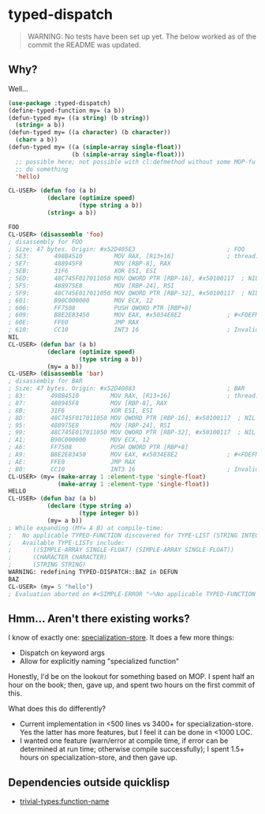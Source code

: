 # typed-dispatch

>WARNING: No tests have been set up yet. The below worked as of the commit the README was updated.


## Why?

Well...

```lisp
(use-package :typed-dispatch)
(define-typed-function my= (a b))
(defun-typed my= ((a string) (b string))
  (string= a b))
(defun-typed my= ((a character) (b character))
  (char= a b))
(defun-typed my= ((a (simple-array single-float))
                  (b (simple-array single-float)))
  ;; possible here; not possible with cl:defmethod without some MOP-fu
  ;; do something
  'hello)
```

```lisp
CL-USER> (defun foo (a b)
           (declare (optimize speed)
                    (type string a b))
           (string= a b))

FOO
CL-USER> (disassemble 'foo)
; disassembly for FOO
; Size: 47 bytes. Origin: #x52D405E3                          ; FOO
; 5E3:       498B4510         MOV RAX, [R13+16]               ; thread.binding-stack-pointer
; 5E7:       488945F8         MOV [RBP-8], RAX
; 5EB:       31F6             XOR ESI, ESI
; 5ED:       48C745F017011050 MOV QWORD PTR [RBP-16], #x50100117  ; NIL
; 5F5:       488975E8         MOV [RBP-24], RSI
; 5F9:       48C745E017011050 MOV QWORD PTR [RBP-32], #x50100117  ; NIL
; 601:       B90C000000       MOV ECX, 12
; 606:       FF7508           PUSH QWORD PTR [RBP+8]
; 609:       B8E2E83450       MOV EAX, #x5034E8E2             ; #<FDEFN SB-KERNEL:STRING=*>
; 60E:       FFE0             JMP RAX
; 610:       CC10             INT3 16                         ; Invalid argument count trap
NIL
CL-USER> (defun bar (a b)
           (declare (optimize speed)
                    (type string a b))
           (my= a b))
CL-USER> (disassemble 'bar)
; disassembly for BAR
; Size: 47 bytes. Origin: #x52D40883                          ; BAR
; 83:       498B4510         MOV RAX, [R13+16]                ; thread.binding-stack-pointer
; 87:       488945F8         MOV [RBP-8], RAX
; 8B:       31F6             XOR ESI, ESI
; 8D:       48C745F017011050 MOV QWORD PTR [RBP-16], #x50100117  ; NIL
; 95:       488975E8         MOV [RBP-24], RSI
; 99:       48C745E017011050 MOV QWORD PTR [RBP-32], #x50100117  ; NIL
; A1:       B90C000000       MOV ECX, 12
; A6:       FF7508           PUSH QWORD PTR [RBP+8]
; A9:       B8E2E83450       MOV EAX, #x5034E8E2              ; #<FDEFN SB-KERNEL:STRING=*>
; AE:       FFE0             JMP RAX
; B0:       CC10             INT3 16                          ; Invalid argument count trap
CL-USER> (my= (make-array 1 :element-type 'single-float)
              (make-array 1 :element-type 'single-float))
HELLO
CL-USER> (defun baz (a b)
           (declare (type string a)
                    (type integer b))
           (my= a b))
; While expanding (MY= A B) at compile-time: 
;   No applicable TYPED-FUNCTION discovered for TYPE-LIST (STRING INTEGER).
;   Available TYPE-LISTs include:
;      ((SIMPLE-ARRAY SINGLE-FLOAT) (SIMPLE-ARRAY SINGLE-FLOAT))
;      (CHARACTER CHARACTER)
;      (STRING STRING)
WARNING: redefining TYPED-DISPATCH::BAZ in DEFUN
BAZ
CL-USER> (my= 5 "hello")
; Evaluation aborted on #<SIMPLE-ERROR "~%No applicable TYPED-FUNCTION discovered for TYPE-LIST ~D.~%Available TYPE-LISTs include:~%   ~{~D~^~%   ~}" {1004FC50D3}>.
```

## Hmm... Aren't there existing works?

I know of exactly one: [specialization-store](https://github.com/markcox80/specialization-store). It does a few more things:

- Dispatch on keyword args
- Allow for explicitly naming "specialized function"

Honestly, I'd be on the lookout for something based on MOP. I spent half an hour on the book; then, gave up, and spent two hours on the first commit of this.

What does this do differently?

- Current implementation in <500 lines vs 3400+ for specialization-store. Yes the latter has more features, but I feel it can be done in <1000 LOC.
- I wanted one feature (warn/error at compile time, if error can be determined at run time; otherwise compile successfully); I spent 1.5+ hours on specialization-store, and then gave up.

## Dependencies outside quicklisp

- [trivial-types:function-name](https://github.com/digikar99/trivial-types)

